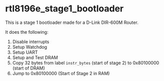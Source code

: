 # rtl8196e_stage1_bootloader
This is a stage 1 bootloader made for a D-Link DIR-600M Router.

It does the following:
1. Disable interrupts
2. Setup Watchdog
3. Setup UART
4. Setup and Test DRAM
5. Copy 32 bytes from label `instr_bytes` (start of stage 2) to 0x80100000 (start of DRAM)
6. Jump to 0x80100000 (Start of Stage 2 in RAM)